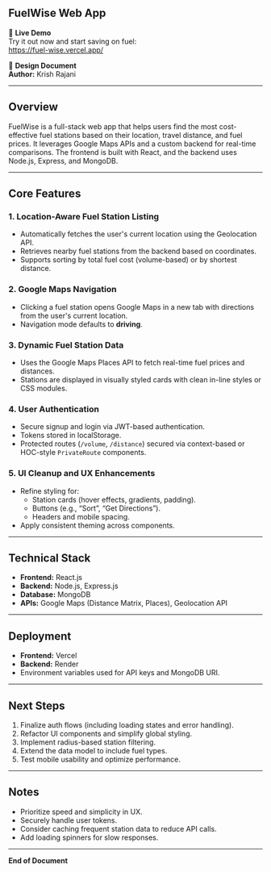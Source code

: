 ## FuelWise Web App

🚀 **Live Demo**  
Try it out now and start saving on fuel:  
https://fuel-wise.vercel.app/

📝 **Design Document**  
**Author:** Krish Rajani

---

## Overview

FuelWise is a full-stack web app that helps users find the most cost-effective fuel stations based on their location, travel distance, and fuel prices. It leverages Google Maps APIs and a custom backend for real-time comparisons. The frontend is built with React, and the backend uses Node.js, Express, and MongoDB.

---

## Core Features

### 1. **Location-Aware Fuel Station Listing**

- Automatically fetches the user's current location using the Geolocation API.
- Retrieves nearby fuel stations from the backend based on coordinates.
- Supports sorting by total fuel cost (volume-based) or by shortest distance.

### 2. **Google Maps Navigation**

- Clicking a fuel station opens Google Maps in a new tab with directions from the user's current location.
- Navigation mode defaults to **driving**.

### 3. **Dynamic Fuel Station Data**

- Uses the Google Maps Places API to fetch real-time fuel prices and distances.
- Stations are displayed in visually styled cards with clean in-line styles or CSS modules.

### 4. **User Authentication**

- Secure signup and login via JWT-based authentication.
- Tokens stored in localStorage.
- Protected routes (`/volume`, `/distance`) secured via context-based or HOC-style `PrivateRoute` components.

### 5. **UI Cleanup and UX Enhancements**

- Refine styling for:
  - Station cards (hover effects, gradients, padding).
  - Buttons (e.g., “Sort”, “Get Directions”).
  - Headers and mobile spacing.
- Apply consistent theming across components.

---

## Technical Stack

- **Frontend:** React.js  
- **Backend:** Node.js, Express.js  
- **Database:** MongoDB  
- **APIs:** Google Maps (Distance Matrix, Places), Geolocation API

---

## Deployment

- **Frontend:** Vercel  
- **Backend:** Render  
- Environment variables used for API keys and MongoDB URI.

---

## Next Steps

1. Finalize auth flows (including loading states and error handling).
2. Refactor UI components and simplify global styling.
3. Implement radius-based station filtering.
4. Extend the data model to include fuel types.
5. Test mobile usability and optimize performance.

---

## Notes

- Prioritize speed and simplicity in UX.
- Securely handle user tokens.
- Consider caching frequent station data to reduce API calls.
- Add loading spinners for slow responses.

---

**End of Document**
